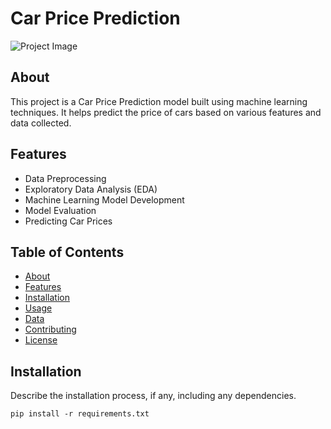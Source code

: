 # Car Price Prediction

![Project Image](path-to-your-project-image.png)

## About
This project is a Car Price Prediction model built using machine learning techniques. It helps predict the price of cars based on various features and data collected.

## Features
- Data Preprocessing
- Exploratory Data Analysis (EDA)
- Machine Learning Model Development
- Model Evaluation
- Predicting Car Prices

## Table of Contents
- [About](#about)
- [Features](#features)
- [Installation](#installation)
- [Usage](#usage)
- [Data](#data)
- [Contributing](#contributing)
- [License](#license)

## Installation
Describe the installation process, if any, including any dependencies. 

```shell
pip install -r requirements.txt
